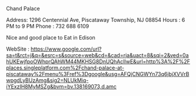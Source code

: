 
Chand Palace

Address: 1296 Centennial Ave, Piscataway Township, NJ 08854
Hours :  6 PM to 9 PM
Phone : 732 688 6109

Nice and good place to Eat in Edison

WebSite : https://www.google.com/url?sa=t&rct=j&q=&esrc=s&source=web&cd=&cad=rja&uact=8&sqi=2&ved=0ahUKEwjfpoOWhprQAhWM44MKHSG8DnUQhAcIlwE&url=http%3A%2F%2Fplaces.singleplatform.com%2Fchand-palace-at-piscataway%2Fmenu%3Fref%3Dgoogle&usg=AFQjCNGWYn73q6jbjXVVrBwpgdLyBUzAmg&sig2=NLUkMiq-iYExzIH8MyMSZg&bvm=bv.138169073,d.amc
